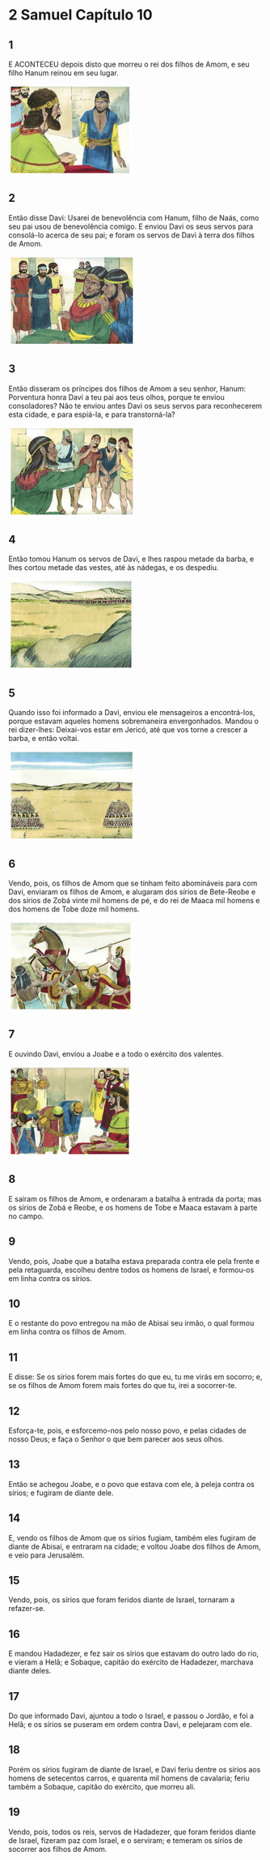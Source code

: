 # 2 Samuel Capítulo 10

## 1
E ACONTECEU depois disto que morreu o rei dos filhos de Amom, e seu filho Hanum reinou em seu lugar.

![](../.img/2Sm/10/1-0.jpg)

## 2
Então disse Davi: Usarei de benevolência com Hanum, filho de Naás, como seu pai usou de benevolência comigo. E enviou Davi os seus servos para consolá-lo acerca de seu pai; e foram os servos de Davi à terra dos filhos de Amom.

![](../.img/2Sm/10/2-0.jpg)

## 3
Então disseram os príncipes dos filhos de Amom a seu senhor, Hanum: Porventura honra Davi a teu pai aos teus olhos, porque te enviou consoladores? Não te enviou antes Davi os seus servos para reconhecerem esta cidade, e para espiá-la, e para transtorná-la?

![](../.img/2Sm/10/3-0.jpg)

## 4
Então tomou Hanum os servos de Davi, e lhes raspou metade da barba, e lhes cortou metade das vestes, até às nádegas, e os despediu.

![](../.img/2Sm/10/4-0.jpg)

## 5
Quando isso foi informado a Davi, enviou ele mensageiros a encontrá-los, porque estavam aqueles homens sobremaneira envergonhados. Mandou o rei dizer-lhes: Deixai-vos estar em Jericó, até que vos torne a crescer a barba, e então voltai.

![](../.img/2Sm/10/5-0.jpg)

## 6
Vendo, pois, os filhos de Amom que se tinham feito abomináveis para com Davi, enviaram os filhos de Amom, e alugaram dos sírios de Bete-Reobe e dos sírios de Zobá vinte mil homens de pé, e do rei de Maaca mil homens e dos homens de Tobe doze mil homens.

![](../.img/2Sm/10/6-0.jpg)

## 7
E ouvindo Davi, enviou a Joabe e a todo o exército dos valentes.

![](../.img/2Sm/10/7-0.jpg)

## 8
E saíram os filhos de Amom, e ordenaram a batalha à entrada da porta; mas os sírios de Zobá e Reobe, e os homens de Tobe e Maaca estavam à parte no campo.

## 9
Vendo, pois, Joabe que a batalha estava preparada contra ele pela frente e pela retaguarda, escolheu dentre todos os homens de Israel, e formou-os em linha contra os sírios.

## 10
E o restante do povo entregou na mão de Abisai seu irmão, o qual formou em linha contra os filhos de Amom.

## 11
E disse: Se os sírios forem mais fortes do que eu, tu me virás em socorro; e, se os filhos de Amom forem mais fortes do que tu, irei a socorrer-te.

## 12
Esforça-te, pois, e esforcemo-nos pelo nosso povo, e pelas cidades de nosso Deus; e faça o Senhor o que bem parecer aos seus olhos.

## 13
Então se achegou Joabe, e o povo que estava com ele, à peleja contra os sírios; e fugiram de diante dele.

## 14
E, vendo os filhos de Amom que os sírios fugiam, também eles fugiram de diante de Abisai, e entraram na cidade; e voltou Joabe dos filhos de Amom, e veio para Jerusalém.

## 15
Vendo, pois, os sírios que foram feridos diante de Israel, tornaram a refazer-se.

## 16
E mandou Hadadezer, e fez sair os sírios que estavam do outro lado do rio, e vieram a Helã; e Sobaque, capitão do exército de Hadadezer, marchava diante deles.

## 17
Do que informado Davi, ajuntou a todo o Israel, e passou o Jordão, e foi a Helã; e os sírios se puseram em ordem contra Davi, e pelejaram com ele.

## 18
Porém os sírios fugiram de diante de Israel, e Davi feriu dentre os sírios aos homens de setecentos carros, e quarenta mil homens de cavalaria; feriu também a Sobaque, capitão do exército, que morreu ali.

## 19
Vendo, pois, todos os reis, servos de Hadadezer, que foram feridos diante de Israel, fizeram paz com Israel, e o serviram; e temeram os sírios de socorrer aos filhos de Amom.


